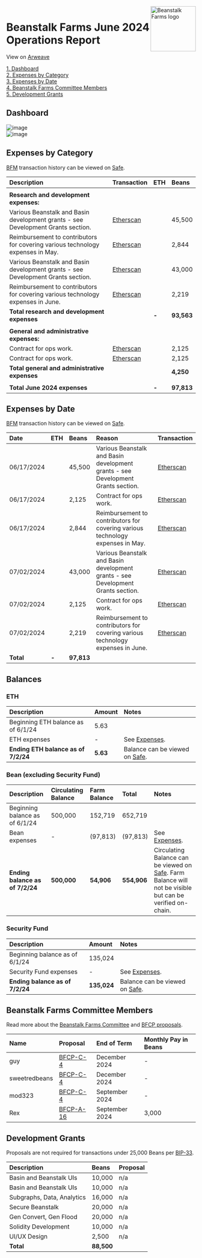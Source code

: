 <img src="https://arweave.net/jT_5PRnlx5T4olxEPanXO9m6ur5ho341aY4cmp9YNuM" alt="Beanstalk Farms logo" align="right" width="120" />

# Beanstalk Farms June 2024 Operations Report

View on [Arweave](https://arweave.net/yncWUcwzi0YrSYzBXMDSdDuntFRBECOEdvTmgfcDXsY)

[1. Dashboard](#dashboard)  
[2. Expenses by Category](#expenses-by-category)  
[3. Expenses by Date](#expenses-by-date)  
[4. Beanstalk Farms Committee Members](#beanstalk-farms-committee-members)  
[5. Development Grants](#development-grants)  

## Dashboard

![image](https://arweave.net/bptcFyzrxbLVu38FcX6b3Ciq_oxYtsX-N2hByKXdCDw)  
![image](https://arweave.net/WlikQuu8H0NBmYhNZ_ObgTE6zT1Tn2DeC1eM3mCet8U)  

## Expenses by Category

[BFM](https://docs.bean.money/almanac/governance/beanstalk-farms/bfm-dashboard) transaction history can be viewed on [Safe](https://app.safe.global/eth:0x21DE18B6A8f78eDe6D16C50A167f6B222DC08DF7/transactions/history).

| Description                                                                      | Transaction                                                                                             | ETH   | Beans      |
| :------------------------------------------------------------------------------- | :------------------------------------------------------------------------------------------------------ | :---- | :--------- |
|                                                                                  |                                                                                                         |       |            |
| **Research and development expenses:**                                           |                                                                                                         |       |            |
| Various Beanstalk and Basin development grants - see Development Grants section. | [Etherscan](https://etherscan.io/tx/0xc1f5eb7dcb8d749b9fc5422a00ce97acce484d074656bbffd5cce4cfbd1ef562) |       | 45,500     |
| Reimbursement to contributors for covering various technology expenses in May.   | [Etherscan](https://etherscan.io/tx/0xc1f5eb7dcb8d749b9fc5422a00ce97acce484d074656bbffd5cce4cfbd1ef562) |       | 2,844      |
| Various Beanstalk and Basin development grants - see Development Grants section. | [Etherscan](https://etherscan.io/tx/0x444a4fc109c0db38a5f4542cf93dfec6a2bcc395b53525b90155af7175c47645) |       | 43,000     |
| Reimbursement to contributors for covering various technology expenses in June.  | [Etherscan](https://etherscan.io/tx/0x444a4fc109c0db38a5f4542cf93dfec6a2bcc395b53525b90155af7175c47645) |       | 2,219      |
| **Total research and development expenses**                                      |                                                                                                         | **-** | **93,563** |
|                                                                                  |                                                                                                         |       |            |
| **General and administrative expenses:**                                         |                                                                                                         |       |            |
| Contract for ops work.                                                           | [Etherscan](https://etherscan.io/tx/0xc1f5eb7dcb8d749b9fc5422a00ce97acce484d074656bbffd5cce4cfbd1ef562) |       | 2,125      |
| Contract for ops work.                                                           | [Etherscan](https://etherscan.io/tx/0x444a4fc109c0db38a5f4542cf93dfec6a2bcc395b53525b90155af7175c47645) |       | 2,125      |
| **Total general and administrative expenses**                                    |                                                                                                         |       | **4,250**  |
|                                                                                  |                                                                                                         |       |            |
| **Total June 2024 expenses**                                                     |                                                                                                         | **-** | **97,813** |

## Expenses by Date

[BFM](https://docs.bean.money/almanac/governance/beanstalk-farms/bfm-dashboard) transaction history can be viewed on [Safe](https://app.safe.global/eth:0x21DE18B6A8f78eDe6D16C50A167f6B222DC08DF7/transactions/history).

| Date       | ETH   | Beans      | Reason                                                                           | Transaction                                                                                             |
| :--------- | :---- | :--------- | :------------------------------------------------------------------------------- | :------------------------------------------------------------------------------------------------------ |
| 06/17/2024 |       | 45,500     | Various Beanstalk and Basin development grants - see Development Grants section. | [Etherscan](https://etherscan.io/tx/0xc1f5eb7dcb8d749b9fc5422a00ce97acce484d074656bbffd5cce4cfbd1ef562) |
| 06/17/2024 |       | 2,125      | Contract for ops work.                                                           | [Etherscan](https://etherscan.io/tx/0xc1f5eb7dcb8d749b9fc5422a00ce97acce484d074656bbffd5cce4cfbd1ef562) |
| 06/17/2024 |       | 2,844      | Reimbursement to contributors for covering various technology expenses in May.   | [Etherscan](https://etherscan.io/tx/0xc1f5eb7dcb8d749b9fc5422a00ce97acce484d074656bbffd5cce4cfbd1ef562) |
| 07/02/2024 |       | 43,000     | Various Beanstalk and Basin development grants - see Development Grants section. | [Etherscan](https://etherscan.io/tx/0x444a4fc109c0db38a5f4542cf93dfec6a2bcc395b53525b90155af7175c47645) |
| 07/02/2024 |       | 2,125      | Contract for ops work.                                                           | [Etherscan](https://etherscan.io/tx/0x444a4fc109c0db38a5f4542cf93dfec6a2bcc395b53525b90155af7175c47645) |
| 07/02/2024 |       | 2,219      | Reimbursement to contributors for covering various technology expenses in June.  | [Etherscan](https://etherscan.io/tx/0x444a4fc109c0db38a5f4542cf93dfec6a2bcc395b53525b90155af7175c47645) |
| **Total**  | **-** | **97,813** |                                                                                  |                                                                                                         |

## Balances

### ETH

| Description                         | Amount   | Notes                                                                                                             |
| :---------------------------------- | :------- | :---------------------------------------------------------------------------------------------------------------- |
| Beginning ETH balance as of 6/1/24  | 5.63     |                                                                                                                   |
| ETH expenses                        | -        | See [Expenses](#expenses-by-category).                                                                            |
| **Ending ETH balance as of 7/2/24** | **5.63** | Balance can be viewed on [Safe](https://app.safe.global/eth:0x21DE18B6A8f78eDe6D16C50A167f6B222DC08DF7/balances). |

### Bean (excluding Security Fund)

| Description                     | Circulating Balance | Farm Balance | Total       | Notes                                                                                                                                                                                        |
| :------------------------------ | :------------------ | :----------- | :---------- | :------------------------------------------------------------------------------------------------------------------------------------------------------------------------------------------- |
| Beginning balance as of 6/1/24  | 500,000             | 152,719      | 652,719     |                                                                                                                                                                                              |
| Bean expenses                   | -                   | (97,813)     | (97,813)    | See [Expenses](#expenses-by-category).                                                                                                                                                       |
| **Ending balance as of 7/2/24** | **500,000**         | **54,906**   | **554,906** | Circulating Balance can be viewed on [Safe](https://app.safe.global/eth:0x21DE18B6A8f78eDe6D16C50A167f6B222DC08DF7/balances). Farm Balance will not be visible but can be verified on-chain. |

### Security Fund

| Description                     | Amount      | Notes                                                                                                             |
| :------------------------------ | :---------- | :---------------------------------------------------------------------------------------------------------------- |
| Beginning balance as of 6/1/24  | 135,024     |                                                                                                                   |
| Security Fund expenses          | -           | See [Expenses](#expenses-by-category).                                                                            |
| **Ending balance as of 7/2/24** | **135,024** | Balance can be viewed on [Safe](https://app.safe.global/eth:0x21DE18B6A8f78eDe6D16C50A167f6B222DC08DF7/balances). |

## Beanstalk Farms Committee Members

Read more about the [Beanstalk Farms Committee](https://docs.bean.money/almanac/governance/beanstalk-farms#beanstalk-farms-committee) and [BFCP proposals](https://docs.bean.money/almanac/governance/proposals#bfcp).

| Name          | Proposal                                                                     | End of Term    | Monthly Pay in Beans |
| :------------ | :--------------------------------------------------------------------------- | :------------- | :------------------- |
| guy           | [BFCP-C-4](https://arweave.net/DcWYtmUXfFk3wXEN7vr-bsHjXro6PoNV6XdrKtYDgJE)  | December 2024  | -                    |
| sweetredbeans | [BFCP-C-4](https://arweave.net/DcWYtmUXfFk3wXEN7vr-bsHjXro6PoNV6XdrKtYDgJE)  | December 2024  | -                    |
| mod323        | [BFCP-C-4](https://arweave.net/DcWYtmUXfFk3wXEN7vr-bsHjXro6PoNV6XdrKtYDgJE)  | September 2024 | -                    |
| Rex           | [BFCP-A-16](https://arweave.net/HhOwYuvz2a3cWt-_KQjf6sWMaD8qZpzRJmL-fw5O3qs) | September 2024 | 3,000                |

## Development Grants

Proposals are not required for transactions under 25,000 Beans per [BIP-33](https://arweave.net/-iklnExU_oJl3N2Lh0wnnGqeT8cTV0L6d6YOpbn2iKc#governance).

| Description                | Beans      | Proposal |
| :------------------------- | :--------- | :------- |
| Basin and Beanstalk UIs    | 10,000     | n/a      |
| Basin and Beanstalk UIs    | 10,000     | n/a      |
| Subgraphs, Data, Analytics | 16,000     | n/a      |
| Secure Beanstalk           | 20,000     | n/a      |
| Gen Convert, Gen Flood     | 20,000     | n/a      |
| Solidity Development       | 10,000     | n/a      |
| UI/UX Design               | 2,500      | n/a      |
| **Total**                  | **88,500** |          |
